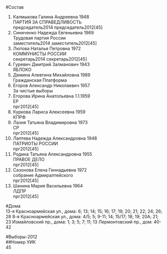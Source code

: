 #Состав  
1. Калмыкова Галина Андреевна 1948  
    ПАРТИЯ ЗА СПРАВЕДЛИВОСТЬ  
    председатель2014 председатель2012[45]  
2. Синиченко Надежда Евгеньевна 1969  
    Трудовая партия России  
    заместитель2014 заместитель2012[45]  
3. Лютова Наталья Петровна 1972  
    КОММУНИСТЫ РОССИИ  
    секретарь2014 секретарь2012[45]  
4. Гуревич Дмитрий Залманович 1943  
    ЯБЛОКО  
5. Демина Алевтина Михайловна 1989  
    Гражданская Платформа  
6. Егоров Александр Николаевич 1957  
    За чистые выборы  
7. Егорова Ирина Анатольевна 1.1.1959  
    ЕР  
    прг2012[45]  
8. Куркова Лариса Алексеевна 1959  
    КПРФ  
9. Лазня Татьяна Владимировна 1973  
    СР  
    прг2012[45]  
10. Лаптева Надежда Александровна 1948  
    ПАТРИОТЫ РОССИИ  
    прг2012[45]  
11. Родина Татьяна Александровна 1955  
    ПРАВОЕ ДЕЛО  
    прг2012[45]  
12. Сазонова Елена Геннадьевна 1972  
    собрание Адмиралтейского  
    прг2012[45]  
13. Шанина Мария Васильевна 1964  
    ЛДПР  
    прг2012[45]  
  
#Дома  
13-я Красноармейская ул., дома: 6; 13; 14; 15; 16; 17; 19; 20; 21; 22; 24; 26; 28 8-я Красноармейская ул., дома: 4/5; 5; 9-11; 14; 15/17; 18; 19; 20А; 21; 23 Измайловский пр., дома: 1; 3; 5; 7; 11; 13 Лермонтовский пр., дом: 40-42  
  
#Выборы-2012  
##Номер УИК  
45  
